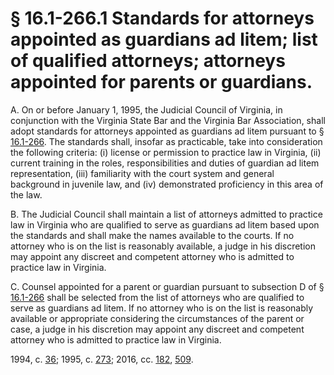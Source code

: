 # § 16.1-266.1 Standards for attorneys appointed as guardians ad litem; list of qualified attorneys; attorneys appointed for parents or guardians.

<p>A. On or before January 1, 1995, the Judicial Council of Virginia, in conjunction with the Virginia State Bar and the Virginia Bar Association, shall adopt standards for attorneys appointed as guardians ad litem pursuant to § <a href='http://law.lis.virginia.gov/vacode/16.1-266/'>16.1-266</a>. The standards shall, insofar as practicable, take into consideration the following criteria: (i) license or permission to practice law in Virginia, (ii) current training in the roles, responsibilities and duties of guardian ad litem representation, (iii) familiarity with the court system and general background in juvenile law, and (iv) demonstrated proficiency in this area of the law.</p><p>B. The Judicial Council shall maintain a list of attorneys admitted to practice law in Virginia who are qualified to serve as guardians ad litem based upon the standards and shall make the names available to the courts. If no attorney who is on the list is reasonably available, a judge in his discretion may appoint any discreet and competent attorney who is admitted to practice law in Virginia.</p><p>C. Counsel appointed for a parent or guardian pursuant to subsection D of § <a href='http://law.lis.virginia.gov/vacode/16.1-266/'>16.1-266</a> shall be selected from the list of attorneys who are qualified to serve as guardians ad litem. If no attorney who is on the list is reasonably available or appropriate considering the circumstances of the parent or case, a judge in his discretion may appoint any discreet and competent attorney who is admitted to practice law in Virginia.</p><p>1994, c. <a href='http://lis.virginia.gov/cgi-bin/legp604.exe?941+ful+CHAP0036'>36</a>; 1995, c. <a href='http://lis.virginia.gov/cgi-bin/legp604.exe?951+ful+CHAP0273'>273</a>; 2016, cc. <a href='http://lis.virginia.gov/cgi-bin/legp604.exe?161+ful+CHAP0182'>182</a>, <a href='http://lis.virginia.gov/cgi-bin/legp604.exe?161+ful+CHAP0509'>509</a>.</p>